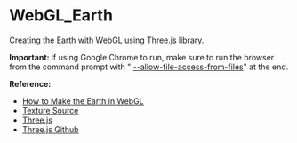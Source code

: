 # WebGL_Earth
Creating the Earth with WebGL using Three.js library.

<b>Important: </b>If using Google Chrome to run, make sure to run the browser from the command prompt with " <a href="http://www.chrome-allow-file-access-from-file.com/">--allow-file-access-from-files</a>" at the end.

<b>Reference: </b>
* <a href="http://learningthreejs.com/blog/2013/09/16/how-to-make-the-earth-in-webgl/">How to Make the Earth in WebGL</a>
* <a href="http://planetpixelemporium.com/earth.html">Texture Source</a>
* <a href="http://threejs.org/">Three.js</a>
* <a href="https://github.com/mrdoob/three.js//">Three.js Github</a>
